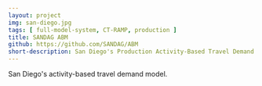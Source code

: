 ```yaml
---
layout: project
img: san-diego.jpg
tags: [ full-model-system, CT-RAMP, production ]
title: SANDAG ABM
github: https://github.com/SANDAG/ABM
short-description: San Diego's Production Activity-Based Travel Demand Model
---
```

San Diego's activity-based travel demand model. 
